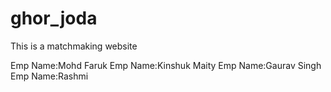 # ghor_joda
This is a matchmaking website

Emp Name:Mohd Faruk
Emp Name:Kinshuk Maity
Emp Name:Gaurav Singh
Emp Name:Rashmi 